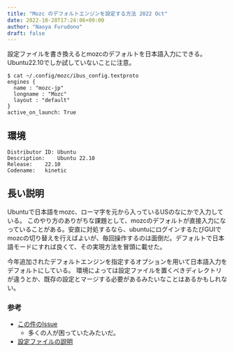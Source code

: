 ```yaml
---
title: "Mozc のデフォルトエンジンを設定する方法 2022 Oct"
date: 2022-10-28T17:24:06+09:00
author: "Naoya Furudono"
draft: false
---
```


設定ファイルを書き換えるとmozcのデフォルトを日本語入力にできる。
Ubuntu22.10でしか試していないことに注意。

```
$ cat ~/.config/mozc/ibus_config.textproto
engines {
  name : "mozc-jp"
  longname : "Mozc"
  layout : "default"
}
active_on_launch: True
```

## 環境

```
Distributor ID:	Ubuntu
Description:	Ubuntu 22.10
Release:	22.10
Codename:	kinetic
```

## 長い説明

Ubuntuで日本語をmozc、ローマ字を元から入っているUSのなにかで入力している。
このやり方のありがちな課題として、mozcのデフォルトが直接入力になっていることがある。安直に対処するなら、ubuntuにログインするたびGUIでmozcの切り替えを行えばよいが、毎回操作するのは面倒だ。デフォルトで日本語モードにすれば良くて、その実現方法を冒頭に載せた。

今年追加されたデフォルトエンジンを指定するオプションを用いて日本語入力をデフォルトにしている。
環境によっては設定ファイルを置くべきディレクトリが違うとか、既存の設定とマージする必要があるみたいなことはあるかもしれない。

### 参考

- [この件のIssue](https://github.com/google/mozc/issues/381)
    - 多くの人が困っていたみたいだ。
- [設定ファイルの説明](https://github.com/google/mozc/blob/master/docs/configurations.md#activate-mozc-on-launch)

